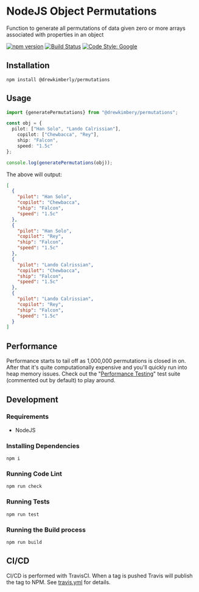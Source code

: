 # NodeJS Object Permutations
Function to generate all permutations of data given zero or more arrays associated with properties in an object

[![npm version](https://badge.fury.io/js/%40drewkimberly%2Fpermutations.svg)](https://badge.fury.io/js/%40drewkimberly%2Fpermutations)
[![Build Status](https://travis-ci.org/Drew-Kimberly/permutations.svg?branch=master)](https://travis-ci.org/Drew-Kimberly/permutations)
[![Code Style: Google](https://img.shields.io/badge/code%20style-google-blueviolet.svg)](https://github.com/google/gts)

## Installation
```shell script
npm install @drewkimberly/permutations
```

## Usage
```typescript
import {generatePermutations} from "@drewkimbery/permutations";

const obj = {
  pilot: ["Han Solo", "Lando Calrissian"],
    copilot: ["Chewbacca", "Rey"],
    ship: "Falcon",
    speed: "1.5c"
};

console.log(generatePermutations(obj));
```

The above will output:

```json
[
  {
    "pilot": "Han Solo",
    "copilot": "Chewbacca",
    "ship": "Falcon",
    "speed": "1.5c"
  },
  {
    "pilot": "Han Solo",
    "copilot": "Rey",
    "ship": "Falcon",
    "speed": "1.5c"
  },
  {
    "pilot": "Lando Calrissian",
    "copilot": "Chewbacca",
    "ship": "Falcon",
    "speed": "1.5c"
  },
  {
    "pilot": "Lando Calrissian",
    "copilot": "Rey",
    "ship": "Falcon",
    "speed": "1.5c"
  }
]
```

## Performance
Performance starts to tail off as 1,000,000 permutations is closed in on. After that
it's quite computationally expensive and you'll quickly run into heap memory issues.
Check out the "[Performance Testing](./src/__tests__/index.spec.ts)" test suite (commented out by default)
to play around.

## Development

### Requirements
- NodeJS

### Installing Dependencies
```shell script
npm i
```

### Running Code Lint
```shell script
npm run check
```

### Running Tests
```shell script
npm run test
```

### Running the Build process
```shell script
npm run build
```

## CI/CD
CI/CD is performed with TravisCI. When a tag is pushed Travis will publish the
tag to NPM. See [travis.yml](./.travis.yml) for details.
